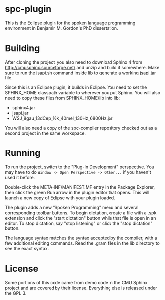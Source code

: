 spc-plugin
============

This is the Eclipse plugin for the spoken language programming environment
in Benjamin M. Gordon's PhD dissertation.  

# Building

After cloning the project, you also need to download Sphinx 4 from 
http://cmusphinx.sourceforge.net/ and unzip and build it somewhere. Make
sure to run the jsapi.sh command inside lib to generate a working jsapi.jar
file.

Since this is an Eclipse plugin, it builds in Eclipse.  You need to set the
SPHINX_HOME classpath variable to wherever you put Sphinx.  You will also
need to copy these files from SPHINX_HOME/lib into lib:

* sphinx4.jar
* jsapi.jar
* WSJ_8gau_13dCep_16k_40mel_130Hz_6800Hz.jar

You will also need a copy of the spc-compiler repository checked out as a
second project in the same workspace.

# Running

To run the project, switch to the "Plug-In Development" perspective.  You
may have to do `Window -> Open Perspective -> Other...` if you haven't
used it before.

Double-click the META-INF/MANIFEST.MF entry in the Package Explorer, then
click the green Run arrow in the plugin editor that opens.  This will launch
a new copy of Eclipse with your plugin loaded.

The plugin adds a new "Spoken Programming" menu and several corresponding
toolbar buttons.  To begin dictation, create a file with a .spk extension and
click the "start dictation" button while that file is open in an editor.  To
stop dictation, say "stop listening" or click the "stop dictation" button.

The language syntax matches the syntax accepted by the compiler, with a few
additional editing commands.  Read the .gram files in the lib directory to
see the exact syntax.

# License

Some portions of this code came from demo code in the CMU Sphinx project and
are covered by their license.  Everything else is released under the GPL 3.
